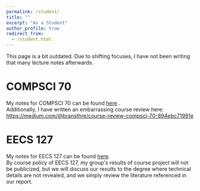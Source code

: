 ```yaml
---
permalink: /student/
title: ""
excerpt: "As a Student"
author_profile: true
redirect_from: 
  - /student.html
---
```

This page is a bit outdated. Due to shifting focuses, I have not been writing that many lecture notes afterwards.

COMPSCI 70
======
My notes for COMPSCI 70 can be found [here](https://github.com/Bransthre/cs70-lec-notes) .\
Additionally, I have written an embarrassing course review here:
https://medium.com/@bransthre/course-review-compsci-70-894ebc71991e

EECS 127
======
My notes for EECS 127 can be found [here](https://github.com/Bransthre/eecs127-notes). \
By course policy of EECS 127, my group's results of course project will not be publicized, but we will
discuss our results to the degree where technical details are not revealed, and we simply review the
literature referenced in our report.
